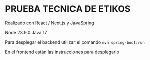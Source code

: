 # PRUEBA TECNICA DE ETIKOS

Realizado con React / Next.js y JavaSpring

Node 23.9.0
Java 17

Para desplegar el backend utilizar el comando `mvn spring-boot:run`

En el frontend están las instrucciones para desplegarlo
